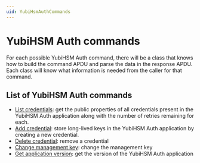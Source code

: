 ```yaml
---
uid: YubiHsmAuthCommands
---
```


<!-- Copyright 2022 Yubico AB

Licensed under the Apache License, Version 2.0 (the "License");
you may not use this file except in compliance with the License.
You may obtain a copy of the License at

    http://www.apache.org/licenses/LICENSE-2.0

Unless required by applicable law or agreed to in writing, software
distributed under the License is distributed on an "AS IS" BASIS,
WITHOUT WARRANTIES OR CONDITIONS OF ANY KIND, either express or implied.
See the License for the specific language governing permissions and
limitations under the License. -->

# YubiHSM Auth commands

For each possible YubiHSM Auth command, there will be a class that knows how to build the command APDU and parse the data in the response APDU. Each class will know what information is needed from the caller for that command.

## List of YubiHSM Auth commands

* [List credentials](xref:YubiHsmAuthCmdListCredentials): get the public properties of all credentials present in the YubiHSM Auth application along with the number of retries remaining for each.
* [Add credential](xref:YubiHsmAuthCmdAddCredential): store long-lived keys in the YubiHSM Auth application by creating a new credential.
* [Delete credential](xref:YubiHsmAuthCmdDeleteCredential): remove a credential
* [Change management key](xref:YubiHsmAuthCmdChangeManagementKey): change the management key
* [Get application version](xref:YubiHsmAuthCmdGetAppVersion): get the version of the YubiHSM Auth application